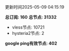 更新时间2025-05-09 04:15:19

**总订阅: 160**
**总节点: 31332**
- vless节点: 10721
- hysteria2节点: 2

**google ping有效节点: 402**
